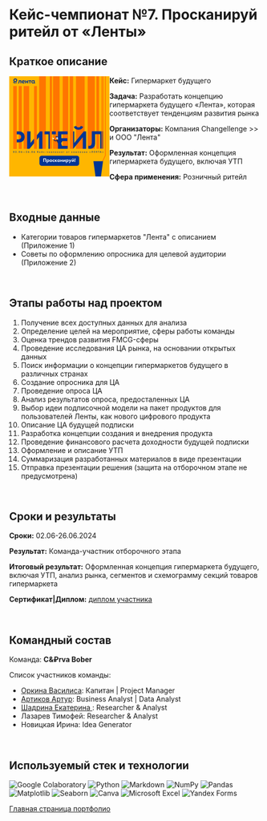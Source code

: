 # Кейс-чемпионат №7. Просканируй ритейл от «Ленты»

## Краткое описание

<img src="https://github.com/ArturArtikov/Portfolio/blob/main/1_media/3_case_championships_projects/case_projects7.png" height=200 align="left"> 

__Кейс:__ Гипермаркет будущего

__Задача:__ Разработать концепцию гипермаркета будущего «Лента», которая соответствует тенденциям развития рынка

__Организаторы:__ Компания Changellenge >> и ООО "Лента"

__Результат:__ Оформленная концепция гипермаркета будущего, включая УТП

__Сфера применения:__ Розничный ритейл

<br/>

## Входные данные

* Категории товаров гипермаркетов "Лента" с описанием (Приложение 1)
* Советы по оформлению опросника для целевой аудитории (Приложение 2)

<br/>

## Этапы работы над проектом

1. Получение всех доступных данных для анализа
2. Определение целей на мероприятие, сферы работы команды
3. Оценка трендов развития FMCG-сферы
4. Проведение исследования ЦА рынка, на основании открытых данных
5. Поиск информации о концепции гипермаркетов будущего в различных странах
6. Создание опросника для ЦА
7. Проведение опроса ЦА
8. Анализ результатов опроса, предосталенных ЦА
9. Выбор идеи подписочной модели на пакет продуктов для пользователей Ленты, как нового цифрового продукта
10. Описание ЦА будущей подписки
11. Разработка концепции создания и внедрения продукта
12. Проведение финансового расчета доходности будущей подписки
13. Оформление и описание УТП
14. Суммаризация разработанных материалов в виде презентации
15. Отправка презентации решения (защита на отборочном этапе не предусмотрена)

<br/>

## Сроки и результаты

__Сроки:__ 02.06-26.06.2024

__Результат:__ Команда-участник отборочного этапа

__Итоговый результат:__ Оформленная концепция гипермаркета будущего, включая УТП, анализ рынка, сегментов и схемограмму секций товаров гипермаркета

__Сертификат|Диплом:__ [диплом участника](https://github.com/ArturArtikov/Portfolio/blob/main/1_media/4_certificates/%D0%9F%D1%80%D0%BE%D1%81%D0%BA%D0%B0%D0%BD%D0%B8%D1%80%D1%83%D0%B8%CC%86%20%D1%80%D0%B8%D1%82%D0%B5%D0%B8%CC%86%D0%BB%20-%202024.%20%D0%94%D0%B8%D0%BF%D0%BB%D0%BE%D0%BC%20%D1%83%D1%87%D0%B0%D1%81%D1%82%D0%BD%D0%B8%D0%BA%D0%B0.%20%D0%90%D1%80%D1%82%D1%83%D1%80%20%D0%90%D1%80%D1%82%D0%B8%D0%BA%D0%BE%D0%B2.pdf)

<br/>

## Командный состав

Команда: __C&₽rva Bober__

Список участников команды:

* [Оркина Василиса](https://t.me/l_BaNsHeE): Капитан | Project Manager
* [Артиков Артур](https://t.me/ArturArtikov): Business Analyst | Data Analyst
* [Шадрина Екатерина ](https://t.me/shadrina_es): Researcher & Analyst
* Лазарев Тимофей: Researcher & Analyst
* Новицкая Ирина: Idea Generator

<br/>

## Используемый стек и технологии

![Google Colaboratory](https://img.shields.io/badge/Google%20Colaboratory-ffffff.svg?style=for-the-badge&logo=google-colab&logoColor=orange)
![Python](https://img.shields.io/badge/python-3670A0?style=for-the-badge&logo=python&logoColor=ffdd54)
![Markdown](https://img.shields.io/badge/markdown-%23000000.svg?style=for-the-badge&logo=markdown&logoColor=white)
![NumPy](https://img.shields.io/badge/numpy-%23013243.svg?style=for-the-badge&logo=numpy&logoColor=white)
![Pandas](https://img.shields.io/badge/pandas-%23150458.svg?style=for-the-badge&logo=pandas&logoColor=white)
![Matplotlib](https://img.shields.io/badge/Matplotlib-%23ffffff.svg?style=for-the-badge&logo=Matplotlib&logoColor=black)
![Seaborn](https://img.shields.io/badge/Seaborn-%231F6F70.svg?style=for-the-badge)
![Canva](https://img.shields.io/badge/Canva-%2300C4CC.svg?style=for-the-badge&logo=Canva&logoColor=white)
![Microsoft Excel](https://img.shields.io/badge/Microsoft_Excel-217346?style=for-the-badge&logo=microsoft-excel&logoColor=white)
![Yandex Forms](https://img.shields.io/badge/Yandex_Forms-%235e9291.svg?style=for-the-badge)

[Главная страница портфолио](https://github.com/ArturArtikov/Portfolio/blob/main/README.md)
